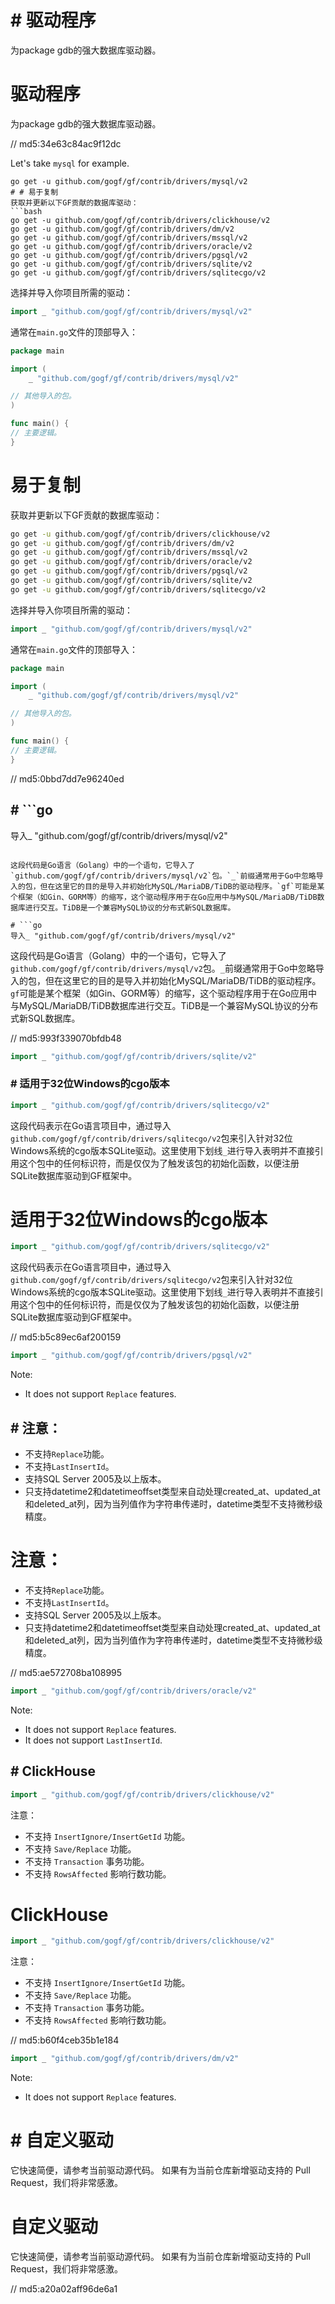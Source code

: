 # # 驱动程序

为package gdb的强大数据库驱动器。

# 驱动程序

为package gdb的强大数据库驱动器。

// md5:34e63c84ac9f12dc

Let's take `mysql` for example.

```shell
go get -u github.com/gogf/gf/contrib/drivers/mysql/v2
# # 易于复制
获取并更新以下GF贡献的数据库驱动：
```bash
go get -u github.com/gogf/gf/contrib/drivers/clickhouse/v2
go get -u github.com/gogf/gf/contrib/drivers/dm/v2
go get -u github.com/gogf/gf/contrib/drivers/mssql/v2
go get -u github.com/gogf/gf/contrib/drivers/oracle/v2
go get -u github.com/gogf/gf/contrib/drivers/pgsql/v2
go get -u github.com/gogf/gf/contrib/drivers/sqlite/v2
go get -u github.com/gogf/gf/contrib/drivers/sqlitecgo/v2
```
选择并导入你项目所需的驱动：
```go
import _ "github.com/gogf/gf/contrib/drivers/mysql/v2"
```
通常在`main.go`文件的顶部导入：
```go
package main

import (
	_ "github.com/gogf/gf/contrib/drivers/mysql/v2"

// 其他导入的包。
)

func main() {
// 主要逻辑。
}
```

# 易于复制
获取并更新以下GF贡献的数据库驱动：
```bash
go get -u github.com/gogf/gf/contrib/drivers/clickhouse/v2
go get -u github.com/gogf/gf/contrib/drivers/dm/v2
go get -u github.com/gogf/gf/contrib/drivers/mssql/v2
go get -u github.com/gogf/gf/contrib/drivers/oracle/v2
go get -u github.com/gogf/gf/contrib/drivers/pgsql/v2
go get -u github.com/gogf/gf/contrib/drivers/sqlite/v2
go get -u github.com/gogf/gf/contrib/drivers/sqlitecgo/v2
```
选择并导入你项目所需的驱动：
```go
import _ "github.com/gogf/gf/contrib/drivers/mysql/v2"
```
通常在`main.go`文件的顶部导入：
```go
package main

import (
	_ "github.com/gogf/gf/contrib/drivers/mysql/v2"

// 其他导入的包。
)

func main() {
// 主要逻辑。
}
```

// md5:0bbd7dd7e96240ed

## # ```go
导入_ "github.com/gogf/gf/contrib/drivers/mysql/v2"
```

这段代码是Go语言（Golang）中的一个语句，它导入了`github.com/gogf/gf/contrib/drivers/mysql/v2`包。`_`前缀通常用于Go中忽略导入的包，但在这里它的目的是导入并初始化MySQL/MariaDB/TiDB的驱动程序。`gf`可能是某个框架（如Gin、GORM等）的缩写，这个驱动程序用于在Go应用中与MySQL/MariaDB/TiDB数据库进行交互。TiDB是一个兼容MySQL协议的分布式新SQL数据库。

# ```go
导入_ "github.com/gogf/gf/contrib/drivers/mysql/v2"
```

这段代码是Go语言（Golang）中的一个语句，它导入了`github.com/gogf/gf/contrib/drivers/mysql/v2`包。`_`前缀通常用于Go中忽略导入的包，但在这里它的目的是导入并初始化MySQL/MariaDB/TiDB的驱动程序。`gf`可能是某个框架（如Gin、GORM等）的缩写，这个驱动程序用于在Go应用中与MySQL/MariaDB/TiDB数据库进行交互。TiDB是一个兼容MySQL协议的分布式新SQL数据库。

// md5:993f339070bfdb48

```go
import _ "github.com/gogf/gf/contrib/drivers/sqlite/v2"
```

### # 适用于32位Windows的cgo版本

```go
import _ "github.com/gogf/gf/contrib/drivers/sqlitecgo/v2"
```

这段代码表示在Go语言项目中，通过导入`github.com/gogf/gf/contrib/drivers/sqlitecgo/v2`包来引入针对32位Windows系统的cgo版本SQLite驱动。这里使用下划线`_`进行导入表明并不直接引用这个包中的任何标识符，而是仅仅为了触发该包的初始化函数，以便注册SQLite数据库驱动到GF框架中。

# 适用于32位Windows的cgo版本

```go
import _ "github.com/gogf/gf/contrib/drivers/sqlitecgo/v2"
```

这段代码表示在Go语言项目中，通过导入`github.com/gogf/gf/contrib/drivers/sqlitecgo/v2`包来引入针对32位Windows系统的cgo版本SQLite驱动。这里使用下划线`_`进行导入表明并不直接引用这个包中的任何标识符，而是仅仅为了触发该包的初始化函数，以便注册SQLite数据库驱动到GF框架中。

// md5:b5c89ec6af200159

```go
import _ "github.com/gogf/gf/contrib/drivers/pgsql/v2"
```

Note:

- It does not support `Replace` features.

## # 注意：

- 不支持`Replace`功能。
- 不支持`LastInsertId`。
- 支持SQL Server 2005及以上版本。
- 只支持datetime2和datetimeoffset类型来自动处理created_at、updated_at和deleted_at列，因为当列值作为字符串传递时，datetime类型不支持微秒级精度。

# 注意：

- 不支持`Replace`功能。
- 不支持`LastInsertId`。
- 支持SQL Server 2005及以上版本。
- 只支持datetime2和datetimeoffset类型来自动处理created_at、updated_at和deleted_at列，因为当列值作为字符串传递时，datetime类型不支持微秒级精度。

// md5:ae572708ba108995

```go
import _ "github.com/gogf/gf/contrib/drivers/oracle/v2"
```

Note:

- It does not support `Replace` features.
- It does not support `LastInsertId`.

## # ClickHouse

```go
import _ "github.com/gogf/gf/contrib/drivers/clickhouse/v2"
```

注意：

- 不支持 `InsertIgnore/InsertGetId` 功能。
- 不支持 `Save/Replace` 功能。
- 不支持 `Transaction` 事务功能。
- 不支持 `RowsAffected` 影响行数功能。

# ClickHouse

```go
import _ "github.com/gogf/gf/contrib/drivers/clickhouse/v2"
```

注意：

- 不支持 `InsertIgnore/InsertGetId` 功能。
- 不支持 `Save/Replace` 功能。
- 不支持 `Transaction` 事务功能。
- 不支持 `RowsAffected` 影响行数功能。

// md5:b60f4ceb35b1e184

```go
import _ "github.com/gogf/gf/contrib/drivers/dm/v2"
```

Note:

- It does not support `Replace` features.

# # 自定义驱动

它快速简便，请参考当前驱动源代码。
如果有为当前仓库新增驱动支持的 Pull Request，我们将非常感激。

# 自定义驱动

它快速简便，请参考当前驱动源代码。
如果有为当前仓库新增驱动支持的 Pull Request，我们将非常感激。

// md5:a20a02aff96de6a1